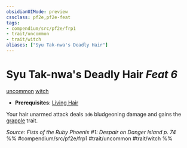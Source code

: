 ```yaml
---
obsidianUIMode: preview
cssclass: pf2e,pf2e-feat
tags:
- compendium/src/pf2e/frp1
- trait/uncommon
- trait/witch
aliases: ["Syu Tak-nwa's Deadly Hair"]
---
```

# Syu Tak-nwa's Deadly Hair  *Feat 6*  
[uncommon](uncommon.md "Uncommon Rarity Trait")  [witch](Reference/Rules/Traits/witch-apg.md "Witch Class Trait")  

- **Prerequisites**: [Living Hair](living-hair-apg.md)

Your hair unarmed attack deals `1d6` bludgeoning damage and gains the [grapple](Reference/Rules/Traits/grapple.md "Grapple Weapon Trait") trait.

*Source: Fists of the Ruby Phoenix #1: Despair on Danger Island p. 74*  
%% #compendium/src/pf2e/frp1 #trait/uncommon #trait/witch %%